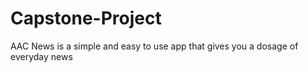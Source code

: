 # Capstone-Project
AAC News is a simple and easy to use app that gives you a dosage of everyday news
